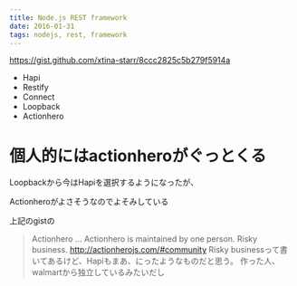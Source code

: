 ```yaml
---
title: Node.js REST framework
date: 2016-01-31
tags: nodejs, rest, framework
---
```



<https://gist.github.com/xtina-starr/8ccc2825c5b279f5914a>

+ Hapi
+ Restify
+ Connect
+ Loopback
+ Actionhero


# 個人的にはactionheroがぐっとくる

Loopbackから今はHapiを選択するようになったが、

Actionheroがよさそうなのでよそみしている


上記のgistの

> Actionhero
> ...
> Actionhero is maintained by one person. Risky business. http://actionherojs.com/#community
Risky businessって書いてあるけど、Hapiもまあ、にったようなものだと思う。
作った人、walmartから独立しているみたいだし
